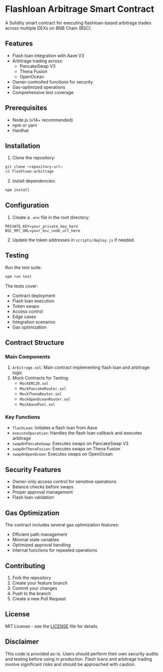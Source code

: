 # Flashloan Arbitrage Smart Contract

A Solidity smart contract for executing flashloan-based arbitrage trades across multiple DEXs on BNB Chain (BSC).

## Features

- Flash loan integration with Aave V3
- Arbitrage trading across:
  - PancakeSwap V3
  - Thena Fusion
  - OpenOcean
- Owner-controlled functions for security
- Gas-optimized operations
- Comprehensive test coverage

## Prerequisites

- Node.js (v14+ recommended)
- npm or yarn
- Hardhat

## Installation

1. Clone the repository:
```bash
git clone <repository-url>
cd flashloan-arbitrage
```

2. Install dependencies:
```bash
npm install
```

## Configuration

1. Create a `.env` file in the root directory:
```env
PRIVATE_KEY=your_private_key_here
BSC_RPC_URL=your_bsc_node_url_here
```

2. Update the token addresses in `scripts/deploy.js` if needed.

## Testing

Run the test suite:
```bash
npm run test
```

The tests cover:
- Contract deployment
- Flash loan execution
- Token swaps
- Access control
- Edge cases
- Integration scenarios
- Gas optimization

## Contract Structure

### Main Components

1. `Arbitrage.sol`: Main contract implementing flash loan and arbitrage logic
2. Mock Contracts for Testing:
   - `MockERC20.sol`
   - `MockPancakeRouter.sol`
   - `MockThenaRouter.sol`
   - `MockOpenOceanRouter.sol`
   - `MockAavePool.sol`

### Key Functions

- `flashLoan`: Initiates a flash loan from Aave
- `executeOperation`: Handles the flash loan callback and executes arbitrage
- `swapOnPancakeSwap`: Executes swaps on PancakeSwap V3
- `swapOnThenaFusion`: Executes swaps on Thena Fusion
- `swapOnOpenOcean`: Executes swaps on OpenOcean

## Security Features

- Owner-only access control for sensitive operations
- Balance checks before swaps
- Proper approval management
- Flash loan validation

## Gas Optimization

The contract includes several gas optimization features:
- Efficient path management
- Minimal state variables
- Optimized approval handling
- Internal functions for repeated operations

## Contributing

1. Fork the repository
2. Create your feature branch
3. Commit your changes
4. Push to the branch
5. Create a new Pull Request

## License

MIT License - see the [LICENSE](LICENSE) file for details

## Disclaimer

This code is provided as-is. Users should perform their own security audits and testing before using in production. Flash loans and arbitrage trading involve significant risks and should be approached with caution.
